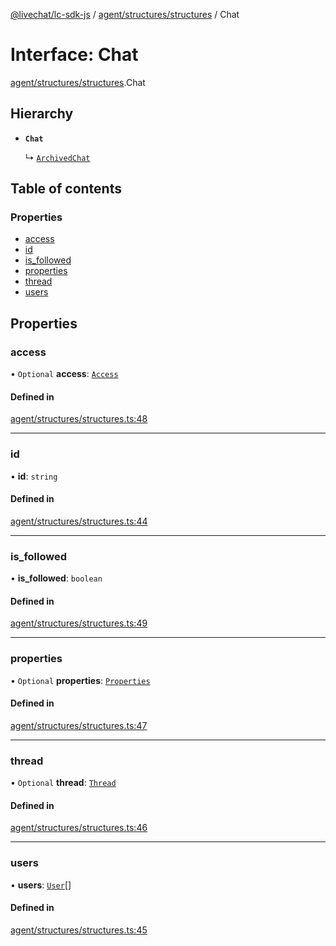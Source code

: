 [@livechat/lc-sdk-js](../README.md) / [agent/structures/structures](../modules/agent_structures_structures.md) / Chat

# Interface: Chat

[agent/structures/structures](../modules/agent_structures_structures.md).Chat

## Hierarchy

- **`Chat`**

  ↳ [`ArchivedChat`](agent_structures_structures.ArchivedChat.md)

## Table of contents

### Properties

- [access](agent_structures_structures.Chat.md#access)
- [id](agent_structures_structures.Chat.md#id)
- [is\_followed](agent_structures_structures.Chat.md#is_followed)
- [properties](agent_structures_structures.Chat.md#properties)
- [thread](agent_structures_structures.Chat.md#thread)
- [users](agent_structures_structures.Chat.md#users)

## Properties

### access

• `Optional` **access**: [`Access`](agent_structures_structures.Access.md)

#### Defined in

[agent/structures/structures.ts:48](https://github.com/livechat/lc-sdk-js/blob/10347df/src/agent/structures/structures.ts#L48)

___

### id

• **id**: `string`

#### Defined in

[agent/structures/structures.ts:44](https://github.com/livechat/lc-sdk-js/blob/10347df/src/agent/structures/structures.ts#L44)

___

### is\_followed

• **is\_followed**: `boolean`

#### Defined in

[agent/structures/structures.ts:49](https://github.com/livechat/lc-sdk-js/blob/10347df/src/agent/structures/structures.ts#L49)

___

### properties

• `Optional` **properties**: [`Properties`](agent_structures_structures.Properties.md)

#### Defined in

[agent/structures/structures.ts:47](https://github.com/livechat/lc-sdk-js/blob/10347df/src/agent/structures/structures.ts#L47)

___

### thread

• `Optional` **thread**: [`Thread`](agent_structures_structures.Thread.md)

#### Defined in

[agent/structures/structures.ts:46](https://github.com/livechat/lc-sdk-js/blob/10347df/src/agent/structures/structures.ts#L46)

___

### users

• **users**: [`User`](../modules/agent_structures_users.md#user)[]

#### Defined in

[agent/structures/structures.ts:45](https://github.com/livechat/lc-sdk-js/blob/10347df/src/agent/structures/structures.ts#L45)
